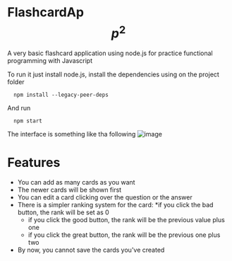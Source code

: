 # FlashcardAp $$p^2$$
A very basic flashcard application using node.js for practice functional programming with Javascript

To run it just install node.js, install the dependencies using on the project folder
````
  npm install --legacy-peer-deps
````
And run
```
  npm start
```

The interface is something like tha following
![image](https://user-images.githubusercontent.com/34524864/170114565-f9e576d3-9ec5-46b8-af14-d18f99418c27.png)


# Features

* You can add as many cards as you want
* The newer cards will be shown first
* You can edit a card clicking over the question or the answer
* There is a simpler ranking system for the card:
  *if you click the bad button, the rank will be set as 0
  * if you click the good button, the rank will be the previous value plus one
  * if you click the great button, the rank will be the previous one plus two
* By now, you cannot save the cards you've created
